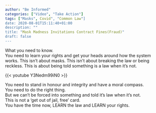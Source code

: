 ```yaml
---
author: "Be Informed"
categories: ["Video", "Take Action"]
tags: ["Masks", Covid", "Common Law"]
date: 2020-08-01T15:11:40+01:00
description: ""
title: "Mask Madness Invitations Contract Fines(Fraud)"
draft: false
---
```


What you need to know.   
You need to learn your rights and get your heads around how the system works. This isn’t about masks. This isn’t about breaking the law or being reckless. This is about being told something is a law when it’s not.  

{{< youtube Y3Nedm99iN0 >}}

You need to stand in honour and integrity and have a moral compass.   
You need to do the right thing.   
But we can’t be forced into something and told it’s law when it’s not.   
This is not a ‘get out of jail, free’ card.   
You have the time now, LEARN the law and LEARN your rights.